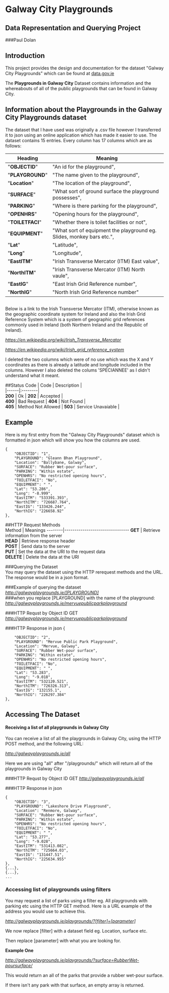 # Galway City Playgrounds
## Data Representation and Querying Project
###Paul Dolan

## Introduction
This project provides the design and documentation for the dataset "Galway City Playgrounds" which can be found at [data.gov.ie](http://data.gov.ie)

The **Playgrounds in Galway City** Dataset contains information and the whereabouts of all of the public playgrounds that can be found in Galway City.

## Information about the Playgrounds in the Galway City Playgrounds dataset
The dataset that I have used was originally a .csv file however I transferred it to json using an online application which has made it easier to use. The dataset contains 15 entries. Every column has 17 columns which are as follows:
  
Heading | Meaning 
 ------|---------
"**OBJECTID**" | "An id for the playground",
"**PLAYGROUND**" | "The name given to the playground",
"**Location**" | "The location of the playground",
"**SURFACE**" | "What sort of ground surface the playground possesses",
"**PARKING**" | "Where is there parking for the playground",
"**OPENHRS**" | "Opening hours for the playground",
"**TOILETFACI**" | "Whether there is toilet facilities or not",
"**EQUIPMENT**" | "What sort of equipment the playground eg. Slides, monkey bars etc.",
"**Lat**" | "Latitude",
"**Long**" | "Longitude",
"**EastITM**" | "Irish Transverse Mercator (ITM) East value",
"**NorthITM**" | "Irish Transverse Mercator (ITM) North vaule",
"**EastIG**" | "East Irish Grid Reference number",
"**NorthIG**" | "North Irish Grid Reference number"

##
Below is a link to the Irish Transverse Mercator (ITM), otherwise known as the geographic coordinate system for Ireland and also the Irish Grid Reference System which is a system of geographic grid references commonly used in Ireland (both Northern Ireland and the Republic of Ireland).

*https://en.wikipedia.org/wiki/Irish_Transverse_Mercator*

*https://en.wikipedia.org/wiki/Irish_grid_reference_system*
 

I deleted the two columns which were of no use which was the X and Y coordinates as there is already a latitude and longitude included in the columns. However I also deleted the colums 'SPECIANNEE' as I didn't understand what it meant.


##Status Code
| Code | Description |    
|------|:--------|     
**200** | Ok | 
**202** | Accepted  |  
**400** | Bad Request | 
**404** | Not Found  |  
**405** | Method Not Allowed | 
**503** | Service Unavaiable |

## Example
Here is my first entry from the "Galway City Playgrounds" dataset which is formatted in json which will show you how the columns are used.

    {
        "OBJECTID": "1",
        "PLAYGROUND": "Gleann Bhan Playground",
        "Location": "Ballybane, Galway",
        "SURFACE": "Rubber Wet-pour surface",
        "PARKING": "Within estate",
        "OPENHRS": "No restricted opening hours",
        "TOILETFACI": "No",
        "EQUIPMENT": " ",
        "Lat": "53.286",
        "Long": "-8.999",
        "EastITM": "533391.393",
        "NorthITM": "726687.764",
        "EastIG": "133426.244",
        "NorthIG": "226658.92"
    },


  
##HTTP Request Methods  
Method | Meanings
--------|--------------------------------
**GET** | Retrieve information from the server  
**HEAD** | Retrieve response header   
**POST** | Send data to the server       
**PUT** | Set the data at the URI to the request data   
**DELETE** | Delete the data at the URI

###Querying the Dataset  
You may query the dataset using the  HTTP rerequest methods and the URL. The response would be in a json format. 

###Example of querying the dataset
*http://galwayplaygrounds.ie/[PLAYGROUND]*   
###when you replace [PLAYGROUND] with the name of the playground:
*http://galwayplaygrounds.ie/mervuepublicparkplayground*   


###HTTP Requst by Object ID
GET *http://galwayplaygrounds.ie/mervuepublicparkplayground*   

###HTTP Response in json
   {

        "OBJECTID": "2",
        "PLAYGROUND": "Mervue Public Park Playground",
        "Location": "Mervue, Galway",
        "SURFACE": "Rubber Wet-pour surface",
        "PARKING": "Within estate",
        "OPENHRS": "No restricted opening hours",
        "TOILETFACI": "No",
        "EQUIPMENT": " ",
        "Lat": "53.283",
        "Long": "-9.018",
        "EastITM": "532120.521",
        "NorthITM": "726326.313",
        "EastIG": "132155.1",
        "NorthIG": "226297.384"
    },


## Accessing The Dataset
#### Receiving a list of all playgrounds in Galway City
You can receive a list of all the playgrounds in Galway City, using the HTTP POST method, and the following URL:

*http://galwayplaygrounds.ie/all*

Here we are using "all" after "/playgrounds/" which will return all of the playgrounds in Galway City

###HTTP Requst by Object ID
GET *http://galwayplaygrounds.ie/all*   

###HTTP Response in json

    {
        "OBJECTID": "3",
        "PLAYGROUND": "Lakeshore Drive Playground",
        "Location": "Renmore, Galway",
        "SURFACE": "Rubber Wet-pour surface",
        "PARKING": "Within estate",
        "OPENHRS": "No restricted opening hours",
        "TOILETFACI": "No",
        "EQUIPMENT": " ",
        "Lat": "53.277",
        "Long": "-9.028",
        "EastITM": "531413.082",
        "NorthITM": "725664.03",
        "EastIG": "131447.51",
        "NorthIG": "225634.955"
    },
    {...},
    {...},
    ...
  
### Accessing list of playgrounds using filters
You may request a list of parks using a filter eg. All playgrounds with parking etc using the HTTP GET method.
Here is a URL example of the address you would use to achieve this.

*http://galwayplaygrounds.ie/playgrounds/?[filter]=[parameter]*

We now replace [filter] with a dataset field eg. Location, surface etc.

Then replace [parameter] with what you are looking for.

**Example One**

*http://galwayplaygrounds.ie/playgrounds/?surface=RubberWet-poursurface/*

This would return an all of the parks that provide a rubber wet-pour surface.

If there isn't any park with that surface, an empty array is returned.
